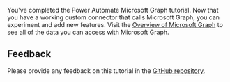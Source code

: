 <!-- markdownlint-disable MD002 MD041 -->

You've completed the Power Automate Microsoft Graph tutorial. Now that you have a working custom connector that calls Microsoft Graph, you can experiment and add new features. Visit the [Overview of Microsoft Graph](/graph/overview) to see all of the data you can access with Microsoft Graph.

## Feedback

Please provide any feedback on this tutorial in the [GitHub repository](https://github.com/microsoftgraph/msgraph-training-microsoftflow).
